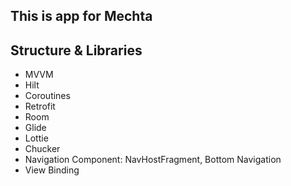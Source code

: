 ## This is app for Mechta

## Structure & Libraries

- MVVM
- Hilt
- Coroutines
- Retrofit
- Room
- Glide
- Lottie
- Chucker
- Navigation Component: NavHostFragment, Bottom Navigation
- View Binding

